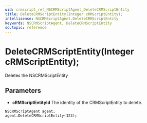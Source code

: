 ```yaml
---
uid: crmscript_ref_NSCRMScriptAgent_DeleteCRMScriptEntity
title: DeleteCRMScriptEntity(Integer cRMScriptEntity);
intellisense: NSCRMScriptAgent.DeleteCRMScriptEntity
keywords: NSCRMScriptAgent, DeleteCRMScriptEntity
so.topic: reference
---
```


# DeleteCRMScriptEntity(Integer cRMScriptEntity);

Deletes the NSCRMScriptEntity
  
## Parameters

* **cRMScriptEntityId** The identity of the CRMScriptEntity to delete.

```crmscript
NSCRMScriptAgent agent;
agent.DeleteCRMScriptEntity(123);
```

